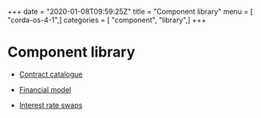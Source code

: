 +++
date = "2020-01-08T09:59:25Z"
title = "Component library"
menu = [ "corda-os-4-1",]
categories = [ "component", "library",]
+++


# Component library


* [Contract catalogue](contract-catalogue.md)

* [Financial model](financial-model.md)

* [Interest rate swaps](contract-irs.md)



